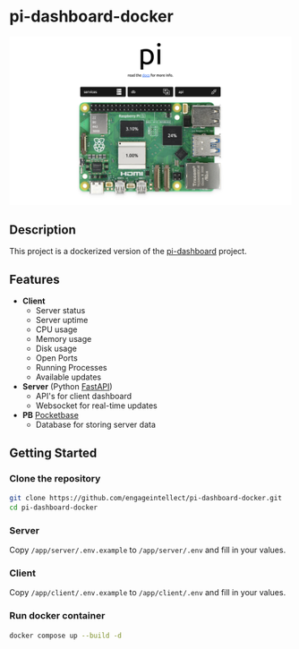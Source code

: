 # pi-dashboard-docker

[![image](/pi-dashboard.png)](https://pi.engage-dev.com:8443/docker/)

## Description

This project is a dockerized version of the [pi-dashboard](https://github.com/engageintellect/pi) project.

## Features

- **Client**
  - Server status
  - Server uptime
  - CPU usage
  - Memory usage
  - Disk usage
  - Open Ports
  - Running Processes
  - Available updates
- **Server** (Python [FastAPI](https://fastapi.tiangolo.com/))
  - API's for client dashboard
  - Websocket for real-time updates
- **PB** [Pocketbase](https://pocketbase.io)
  - Database for storing server data

## Getting Started

### Clone the repository

```bash
git clone https://github.com/engageintellect/pi-dashboard-docker.git
cd pi-dashboard-docker
```

### Server

Copy `/app/server/.env.example` to `/app/server/.env` and fill in your values.

### Client

Copy `/app/client/.env.example` to `/app/client/.env` and fill in your values.

### Run docker container

```bash
docker compose up --build -d
```
